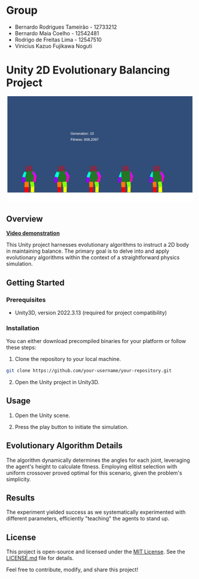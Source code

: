 # Group 
- Bernardo Rodrigues Tameirão - 12733212
- Bernardo Maia Coelho - 12542481
- Rodrigo de Freitas Lima - 12547510
- Vinicius Kazuo Fujikawa Noguti 

# Unity 2D Evolutionary Balancing Project

![Simulator](img/image.png)

## Overview

[**Video demonstration**](https://www.youtube.com/watch?v=4_hLVEYFEcA)

This Unity project harnesses evolutionary algorithms to instruct a 2D body in maintaining balance. The primary goal is to delve into and apply evolutionary algorithms within the context of a straightforward physics simulation.

## Getting Started

### Prerequisites

- Unity3D, version 2022.3.13 (required for project compatibility)

### Installation

You can either download precompiled binaries for your platform or follow these steps:

1. Clone the repository to your local machine.

```bash
git clone https://github.com/your-username/your-repository.git
```

2. Open the Unity project in Unity3D.

## Usage

1. Open the Unity scene.

2. Press the play button to initiate the simulation.

## Evolutionary Algorithm Details

The algorithm dynamically determines the angles for each joint, leveraging the agent's height to calculate fitness. Employing elitist selection with uniform crossover proved optimal for this scenario, given the problem's simplicity.

## Results

The experiment yielded success as we systematically experimented with different parameters, efficiently "teaching" the agents to stand up.

## License

This project is open-source and licensed under the [MIT License](LICENSE.md). See the [LICENSE.md](LICENSE.md) file for details.

Feel free to contribute, modify, and share this project!
